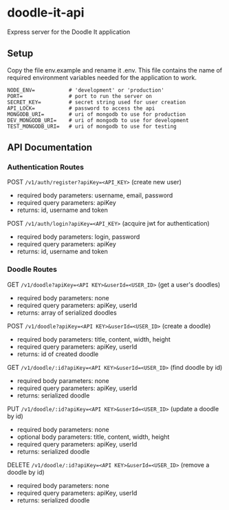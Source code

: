 # doodle-it-api
Express server for the Doodle It application

## Setup

Copy the file env.example and rename it .env. This file contains the name of required environment variables needed for the application to work.

```
NODE_ENV=           # 'development' or 'production'
PORT=               # port to run the server on
SECRET_KEY=         # secret string used for user creation
API_LOCK=           # password to access the api
MONGODB_URI=        # uri of mongodb to use for production
DEV_MONGODB_URI=    # uri of mongodb to use for development
TEST_MONGODB_URI=   # uri of mongodb to use for testing
```

## API Documentation

### Authentication Routes
POST `/v1/auth/register?apiKey=<API_KEY>` (create new user)
- required body parameters: username, email, password
- required query parameters: apiKey
- returns: id, username and token

POST `/v1/auth/login?apiKey=<API_KEY>` (acquire jwt for authentication)
- required body parameters: login, password
- required query parameters: apiKey
- returns: id, username and token

### Doodle Routes 
GET `/v1/doodle?apiKey=<API KEY>&userId=<USER_ID>` (get a user's doodles)
- required body parameters: none
- required query parameters: apiKey, userId
- returns: array of serialized doodles

POST `/v1/doodle?apiKey=<API KEY>&userId=<USER_ID>` (create a doodle)
- required body parameters: title, content, width, height
- required query parameters: apiKey, userId
- returns: id of created doodle

GET `/v1/doodle/:id?apiKey=<API KEY>&userId=<USER_ID>` (find doodle by id)
- required body parameters: none
- required query parameters: apiKey, userId
- returns: serialized doodle

PUT `/v1/doodle/:id?apiKey=<API KEY>&userId=<USER_ID>` (update a doodle by id)
- required body parameters: none
- optional body parameters: title, content, width, height
- required query parameters: apiKey, userId
- returns: serialized doodle

DELETE `/v1/doodle/:id?apiKey=<API KEY>&userId=<USER_ID>` (remove a doodle by id)
- required body parameters: none
- required query parameters: apiKey, userId
- returns: serialized doodle
